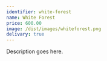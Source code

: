 ```yaml
---
identifier: white-forest
name: White Forest
price: 600.00
image: /dist/images/whiteforest.png
delivary: true
---
```

Description goes here.